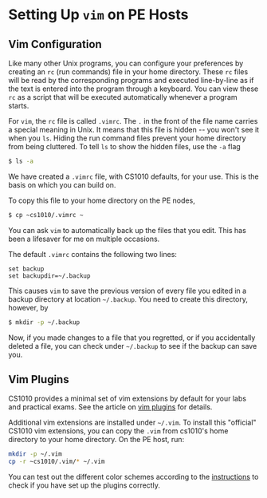 # Setting Up `vim` on PE Hosts

## Vim Configuration

Like many other Unix programs, you can configure your preferences by creating an `rc` (run commands) file in your home directory.  These `rc` files will be read by the corresponding programs and executed line-by-line as if the text is entered into the program through a keyboard.  You can view these `rc` as a script that will be executed automatically whenever a program starts.

For `vim`, the `rc` file is called `.vimrc`.  The `.` in the front of the file name carries a special meaning in Unix.  It means that this file is hidden -- you won't see it when you `ls`.  Hiding the run command files prevent your home directory from being cluttered.  To tell `ls` to show the hidden files, use the `-a` flag
```Bash
$ ls -a
```

We have created a `.vimrc` file, with CS1010 defaults, for your use.  This is the basis on which you can build on. 

To copy this file to your home directory on the PE nodes,
```Bash
$ cp ~cs1010/.vimrc ~
```

You can ask `vim` to automatically back up the files that you edit.  This has been a lifesaver for me on multiple occasions.

The default `.vimrc` contains the following two lines:

```Shell
set backup
set backupdir=~/.backup
```

This causes `vim` to save the previous version of every file you edited in a backup directory at location `~/.backup`.  You need to create this directory, however, by

```Bash
$ mkdir -p ~/.backup
```

Now, if you made changes to a file that you regretted, or if you accidentally deleted a file, you can check under `~/.backup` to see if the backup can save you.

## Vim Plugins

CS1010 provides a minimal set of vim extensions by default for your labs and practical exams.  See the article on [vim plugins](vim-plugins.md) for details.  

Additional vim extensions are installed under `~/.vim`.  To install this "official" CS1010 vim extensions, you can copy the `.vim` from cs1010's home directory to your home directory.  On the PE host, run:

```Bash
mkdir -p ~/.vim
cp -r ~cs1010/.vim/* ~/.vim
```

You can test out the different color schemes according to the [instructions](vim-plugins.md) to check if you have set up the plugins correctly.